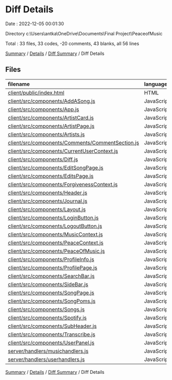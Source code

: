 # Diff Details

Date : 2022-12-05 00:01:30

Directory c:\\Users\\antka\\OneDrive\\Documents\\Final Project\\PeaceofMusic

Total : 33 files,  33 codes, -20 comments, 43 blanks, all 56 lines

[Summary](results.md) / [Details](details.md) / [Diff Summary](diff.md) / Diff Details

## Files
| filename | language | code | comment | blank | total |
| :--- | :--- | ---: | ---: | ---: | ---: |
| [client/public/index.html](/client/public/index.html) | HTML | 3 | 0 | 1 | 4 |
| [client/src/components/AddASong.js](/client/src/components/AddASong.js) | JavaScript | 1 | 2 | -3 | 0 |
| [client/src/components/App.js](/client/src/components/App.js) | JavaScript | -6 | 0 | 0 | -6 |
| [client/src/components/ArtistCard.js](/client/src/components/ArtistCard.js) | JavaScript | 16 | -1 | -1 | 14 |
| [client/src/components/ArtistPage.js](/client/src/components/ArtistPage.js) | JavaScript | 0 | -1 | 5 | 4 |
| [client/src/components/Artists.js](/client/src/components/Artists.js) | JavaScript | -2 | 0 | 1 | -1 |
| [client/src/components/Comments/CommentSection.js](/client/src/components/Comments/CommentSection.js) | JavaScript | 62 | -17 | 20 | 65 |
| [client/src/components/CurrentUserContext.js](/client/src/components/CurrentUserContext.js) | JavaScript | -5 | 3 | 3 | 1 |
| [client/src/components/Diff.js](/client/src/components/Diff.js) | JavaScript | 0 | 1 | 0 | 1 |
| [client/src/components/EditSongPage.js](/client/src/components/EditSongPage.js) | JavaScript | 1 | 1 | -1 | 1 |
| [client/src/components/EditsPage.js](/client/src/components/EditsPage.js) | JavaScript | 3 | 0 | 3 | 6 |
| [client/src/components/ForgivenessContext.js](/client/src/components/ForgivenessContext.js) | JavaScript | 0 | 1 | -1 | 0 |
| [client/src/components/Header.js](/client/src/components/Header.js) | JavaScript | 3 | 0 | 0 | 3 |
| [client/src/components/Journal.js](/client/src/components/Journal.js) | JavaScript | -25 | 0 | -4 | -29 |
| [client/src/components/Layout.js](/client/src/components/Layout.js) | JavaScript | -2 | 0 | 2 | 0 |
| [client/src/components/LoginButton.js](/client/src/components/LoginButton.js) | JavaScript | 5 | 1 | -1 | 5 |
| [client/src/components/LogoutButton.js](/client/src/components/LogoutButton.js) | JavaScript | 0 | 1 | -1 | 0 |
| [client/src/components/MusicContext.js](/client/src/components/MusicContext.js) | JavaScript | 6 | 1 | -6 | 1 |
| [client/src/components/PeaceContext.js](/client/src/components/PeaceContext.js) | JavaScript | -1 | 1 | 0 | 0 |
| [client/src/components/PeaceOfMusic.js](/client/src/components/PeaceOfMusic.js) | JavaScript | -2 | -18 | -3 | -23 |
| [client/src/components/ProfileInfo.js](/client/src/components/ProfileInfo.js) | JavaScript | 5 | 9 | -4 | 10 |
| [client/src/components/ProfilePage.js](/client/src/components/ProfilePage.js) | JavaScript | 49 | 8 | 19 | 76 |
| [client/src/components/SearchBar.js](/client/src/components/SearchBar.js) | JavaScript | 19 | -1 | 7 | 25 |
| [client/src/components/SideBar.js](/client/src/components/SideBar.js) | JavaScript | -47 | 0 | -10 | -57 |
| [client/src/components/SongPage.js](/client/src/components/SongPage.js) | JavaScript | 1 | 8 | -2 | 7 |
| [client/src/components/SongPoms.js](/client/src/components/SongPoms.js) | JavaScript | 6 | 0 | 2 | 8 |
| [client/src/components/Songs.js](/client/src/components/Songs.js) | JavaScript | 3 | 0 | 0 | 3 |
| [client/src/components/Spotify.js](/client/src/components/Spotify.js) | JavaScript | -24 | 0 | -8 | -32 |
| [client/src/components/SubHeader.js](/client/src/components/SubHeader.js) | JavaScript | 23 | 0 | 5 | 28 |
| [client/src/components/Transcribe.js](/client/src/components/Transcribe.js) | JavaScript | -61 | -5 | -14 | -80 |
| [client/src/components/UserPanel.js](/client/src/components/UserPanel.js) | JavaScript | 29 | 1 | 8 | 38 |
| [server/handlers/musichandlers.js](/server/handlers/musichandlers.js) | JavaScript | -14 | -14 | 14 | -14 |
| [server/handlers/userhandlers.js](/server/handlers/userhandlers.js) | JavaScript | -13 | -1 | 12 | -2 |

[Summary](results.md) / [Details](details.md) / [Diff Summary](diff.md) / Diff Details